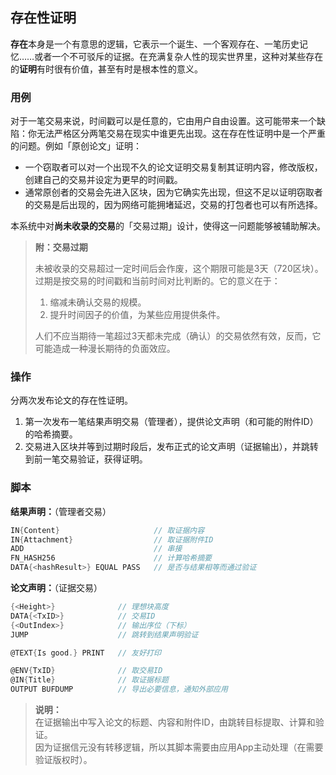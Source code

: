 ## 存在性证明

**存在**本身是一个有意思的逻辑，它表示一个诞生、一个客观存在、一笔历史记忆……或者一个不可驳斥的证据。在充满复杂人性的现实世界里，这种对某些存在的**证明**有时很有价值，甚至有时是根本性的意义。


### 用例

对于一笔交易来说，时间戳可以是任意的，它由用户自由设置。这可能带来一个缺陷：你无法严格区分两笔交易在现实中谁更先出现。这在存在性证明中是一个严重的问题。例如「原创论文」证明：

- 一个窃取者可以对一个出现不久的论文证明交易复制其证明内容，修改版权，创建自己的交易并设定为更早的时间戳。
- 通常原创者的交易会先进入区块，因为它确实先出现，但这不足以证明窃取者的交易是后出现的，因为网络可能拥堵延迟，交易的打包者也可以有所选择。

本系统中对**尚未收录的交易**的「交易过期」设计，使得这一问题能够被辅助解决。

> **附：交易过期**
>
> 未被收录的交易超过一定时间后会作废，这个期限可能是3天（720区块）。过期是按交易的时间戳和当前时间对比判断的。它的意义在于：
> 1. 缩减未确认交易的规模。
> 2. 提升时间因子的价值，为某些应用提供条件。
>
> 人们不应当期待一笔超过3天都未完成（确认）的交易依然有效，反而，它可能造成一种漫长期待的负面效应。


### 操作

分两次发布论文的存在性证明。

1. 第一次发布一笔结果声明交易（管理者），提供论文声明（和可能的附件ID）的哈希摘要。
2. 交易进入区块并等到过期时段后，发布正式的论文声明（证据输出），并跳转到前一笔交易验证，获得证明。


### 脚本

**结果声明：**（管理者交易）

```go
IN{Content}                     // 取证据内容
IN{Attachment}                  // 取证据附件ID
ADD                             // 串接
FN_HASH256                      // 计算哈希摘要
DATA{<hashResult>} EQUAL PASS   // 是否与结果相等而通过验证
```

**论文声明：**（证据交易）

```go
{<Height>}              // 理想块高度
DATA{<TxID>}            // 交易ID
{<OutIndex>}            // 输出序位（下标）
JUMP                    // 跳转到结果声明验证

@TEXT{Is good.} PRINT   // 友好打印

@ENV{TxID}              // 取交易ID
@IN{Title}              // 取证据标题
OUTPUT BUFDUMP          // 导出必要信息，通知外部应用
```

> **说明：**<br>
> 在证据输出中写入论文的标题、内容和附件ID，由跳转目标提取、计算和验证。<br>
> 因为证据信元没有转移逻辑，所以其脚本需要由应用App主动处理（在需要验证版权时）。<br>
